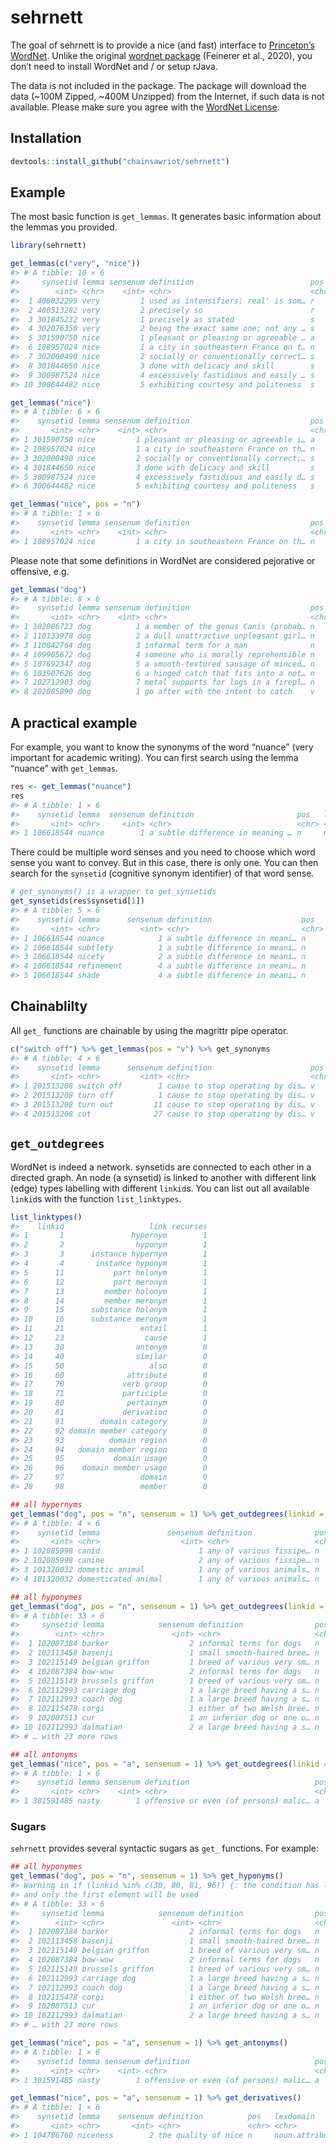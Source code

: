 
<!-- README.md is generated from README.Rmd. Please edit that file -->

# sehrnett

<!-- badges: start -->

<!-- badges: end -->

The goal of sehrnett is to provide a nice (and fast) interface to
[Princeton’s WordNet](https://wordnet.princeton.edu/). Unlike the
original [wordnet
package](https://cran.r-project.org/web/packages/wordnet/index.html)
(Feinerer et al., 2020), you don’t need to install WordNet and / or
setup rJava.

The data is not included in the package. The package will download the
data (\~100M Zipped, \~400M Unzipped) from the Internet, if such data is
not available. Please make sure you agree with the [WordNet
License](https://wordnet.princeton.edu/license-and-commercial-use).

## Installation

``` r
devtools::install_github("chainsawriot/sehrnett")
```

## Example

The most basic function is `get_lemmas`. It generates basic information
about the lemmas you provided.

``` r
library(sehrnett)
```

``` r
get_lemmas(c("very", "nice"))
#> # A tibble: 10 × 6
#>     synsetid lemma sensenum definition                          pos   lexdomain 
#>        <int> <chr>    <int> <chr>                               <chr> <chr>     
#>  1 400032295 very         1 used as intensifiers; real' is som… r     adv.all   
#>  2 400513282 very         2 precisely so                        r     adv.all   
#>  3 301845232 very         1 precisely as stated                 s     adj.all   
#>  4 302076350 very         2 being the exact same one; not any … s     adj.all   
#>  5 301590750 nice         1 pleasant or pleasing or agreeable … a     adj.all   
#>  6 108957024 nice         1 a city in southeastern France on t… n     noun.loca…
#>  7 302000490 nice         2 socially or conventionally correct… s     adj.all   
#>  8 301844650 nice         3 done with delicacy and skill        s     adj.all   
#>  9 300987524 nice         4 excessively fastidious and easily … s     adj.all   
#> 10 300644482 nice         5 exhibiting courtesy and politeness  s     adj.all
```

``` r
get_lemmas("nice")
#> # A tibble: 6 × 6
#>    synsetid lemma sensenum definition                           pos   lexdomain 
#>       <int> <chr>    <int> <chr>                                <chr> <chr>     
#> 1 301590750 nice         1 pleasant or pleasing or agreeable i… a     adj.all   
#> 2 108957024 nice         1 a city in southeastern France on th… n     noun.loca…
#> 3 302000490 nice         2 socially or conventionally correct;… s     adj.all   
#> 4 301844650 nice         3 done with delicacy and skill         s     adj.all   
#> 5 300987524 nice         4 excessively fastidious and easily d… s     adj.all   
#> 6 300644482 nice         5 exhibiting courtesy and politeness   s     adj.all
```

``` r
get_lemmas("nice", pos = "n")
#> # A tibble: 1 × 6
#>    synsetid lemma sensenum definition                           pos   lexdomain 
#>       <int> <chr>    <int> <chr>                                <chr> <chr>     
#> 1 108957024 nice         1 a city in southeastern France on th… n     noun.loca…
```

Please note that some definitions in WordNet are considered pejorative
or offensive, e.g. 

``` r
get_lemmas("dog")
#> # A tibble: 8 × 6
#>    synsetid lemma sensenum definition                           pos   lexdomain 
#>       <int> <chr>    <int> <chr>                                <chr> <chr>     
#> 1 102086723 dog          1 a member of the genus Canis (probab… n     noun.anim…
#> 2 110133978 dog          2 a dull unattractive unpleasant girl… n     noun.pers…
#> 3 110042764 dog          3 informal term for a man              n     noun.pers…
#> 4 109905672 dog          4 someone who is morally reprehensible n     noun.pers…
#> 5 107692347 dog          5 a smooth-textured sausage of minced… n     noun.food 
#> 6 103907626 dog          6 a hinged catch that fits into a not… n     noun.arti…
#> 7 102712903 dog          7 metal supports for logs in a firepl… n     noun.arti…
#> 8 202005890 dog          1 go after with the intent to catch    v     verb.moti…
```

## A practical example

For example, you want to know the synonyms of the word “nuance” (very
important for academic writing). You can first search using the lemma
“nuance” with `get_lemmas`.

``` r
res <- get_lemmas("nuance")
res
#> # A tibble: 1 × 6
#>    synsetid lemma  sensenum definition                       pos   lexdomain    
#>       <int> <chr>     <int> <chr>                            <chr> <chr>        
#> 1 106618544 nuance        1 a subtle difference in meaning … n     noun.communi…
```

There could be multiple word senses and you need to choose which word
sense you want to convey. But in this case, there is only one. You can
then search for the `synsetid` (cognitive synonym identifier) of that
word sense.

``` r
# get_synonyms() is a wrapper to get_synsetids
get_synsetids(res$synsetid[1])
#> # A tibble: 5 × 6
#>    synsetid lemma      sensenum definition                    pos   lexdomain   
#>       <int> <chr>         <int> <chr>                         <chr> <chr>       
#> 1 106618544 nuance            1 a subtle difference in meani… n     noun.commun…
#> 2 106618544 subtlety          1 a subtle difference in meani… n     noun.commun…
#> 3 106618544 nicety            2 a subtle difference in meani… n     noun.commun…
#> 4 106618544 refinement        4 a subtle difference in meani… n     noun.commun…
#> 5 106618544 shade             4 a subtle difference in meani… n     noun.commun…
```

## Chainablilty

All `get_` functions are chainable by using the magrittr pipe operator.

``` r
c("switch off") %>% get_lemmas(pos = "v") %>% get_synonyms
#> # A tibble: 4 × 6
#>    synsetid lemma      sensenum definition                      pos   lexdomain 
#>       <int> <chr>         <int> <chr>                           <chr> <chr>     
#> 1 201513208 switch off        1 cause to stop operating by dis… v     verb.cont…
#> 2 201513208 turn off          1 cause to stop operating by dis… v     verb.cont…
#> 3 201513208 turn out         11 cause to stop operating by dis… v     verb.cont…
#> 4 201513208 cut              27 cause to stop operating by dis… v     verb.cont…
```

## `get_outdegrees`

WordNet is indeed a network. synsetids are connected to each other in a
directed graph. An node (a synsetid) is linked to another with different
link (edge) types labelling with different `linkid`s. You can list out
all available `linkid`s with the function `list_linktypes`.

``` r
list_linktypes()
#>    linkid                   link recurses
#> 1       1               hypernym        1
#> 2       2                hyponym        1
#> 3       3      instance hypernym        1
#> 4       4       instance hyponym        1
#> 5      11           part holonym        1
#> 6      12           part meronym        1
#> 7      13         member holonym        1
#> 8      14         member meronym        1
#> 9      15      substance holonym        1
#> 10     16      substance meronym        1
#> 11     21                 entail        1
#> 12     23                  cause        1
#> 13     30                antonym        0
#> 14     40                similar        0
#> 15     50                   also        0
#> 16     60              attribute        0
#> 17     70             verb group        0
#> 18     71             participle        0
#> 19     80              pertainym        0
#> 20     81             derivation        0
#> 21     91        domain category        0
#> 22     92 domain member category        0
#> 23     93          domain region        0
#> 24     94   domain member region        0
#> 25     95           domain usage        0
#> 26     96    domain member usage        0
#> 27     97                 domain        0
#> 28     98                 member        0
```

``` r
## all hypernyms
get_lemmas("dog", pos = "n", sensenum = 1) %>% get_outdegrees(linkid = 1)
#> # A tibble: 4 × 6
#>    synsetid lemma               sensenum definition              pos   lexdomain
#>       <int> <chr>                  <int> <chr>                   <chr> <chr>    
#> 1 102085998 canid                      1 any of various fissipe… n     noun.ani…
#> 2 102085998 canine                     2 any of various fissipe… n     noun.ani…
#> 3 101320032 domestic animal            1 any of various animals… n     noun.ani…
#> 4 101320032 domesticated animal        1 any of various animals… n     noun.ani…
```

``` r
## all hyponymes
get_lemmas("dog", pos = "n", sensenum = 1) %>% get_outdegrees(linkid = 2)
#> # A tibble: 33 × 6
#>     synsetid lemma            sensenum definition                pos   lexdomain
#>        <int> <chr>               <int> <chr>                     <chr> <chr>    
#>  1 102087384 barker                  2 informal terms for dogs   n     noun.ani…
#>  2 102113458 basenji                 1 small smooth-haired bree… n     noun.ani…
#>  3 102115149 belgian griffon         1 breed of various very sm… n     noun.ani…
#>  4 102087384 bow-wow                 2 informal terms for dogs   n     noun.ani…
#>  5 102115149 brussels griffon        1 breed of various very sm… n     noun.ani…
#>  6 102112993 carriage dog            1 a large breed having a s… n     noun.ani…
#>  7 102112993 coach dog               1 a large breed having a s… n     noun.ani…
#>  8 102115478 corgi                   1 either of two Welsh bree… n     noun.ani…
#>  9 102087513 cur                     1 an inferior dog or one o… n     noun.ani…
#> 10 102112993 dalmatian               2 a large breed having a s… n     noun.ani…
#> # … with 23 more rows
```

``` r
## all antonyms
get_lemmas("nice", pos = "a", sensenum = 1) %>% get_outdegrees(linkid = 30)
#> # A tibble: 1 × 6
#>    synsetid lemma sensenum definition                            pos   lexdomain
#>       <int> <chr>    <int> <chr>                                 <chr> <chr>    
#> 1 301591485 nasty        1 offensive or even (of persons) malic… a     adj.all
```

### Sugars

`sehrnett` provides several syntactic sugars as `get_` functions. For
example:

``` r
## all hyponymes
get_lemmas("dog", pos = "n", sensenum = 1) %>% get_hyponyms()
#> Warning in if (linkid %in% c(30, 80, 81, 96)) {: the condition has length > 1
#> and only the first element will be used
#> # A tibble: 33 × 6
#>     synsetid lemma            sensenum definition                pos   lexdomain
#>        <int> <chr>               <int> <chr>                     <chr> <chr>    
#>  1 102087384 barker                  2 informal terms for dogs   n     noun.ani…
#>  2 102113458 basenji                 1 small smooth-haired bree… n     noun.ani…
#>  3 102115149 belgian griffon         1 breed of various very sm… n     noun.ani…
#>  4 102087384 bow-wow                 2 informal terms for dogs   n     noun.ani…
#>  5 102115149 brussels griffon        1 breed of various very sm… n     noun.ani…
#>  6 102112993 carriage dog            1 a large breed having a s… n     noun.ani…
#>  7 102112993 coach dog               1 a large breed having a s… n     noun.ani…
#>  8 102115478 corgi                   1 either of two Welsh bree… n     noun.ani…
#>  9 102087513 cur                     1 an inferior dog or one o… n     noun.ani…
#> 10 102112993 dalmatian               2 a large breed having a s… n     noun.ani…
#> # … with 23 more rows
```

``` r
get_lemmas("nice", pos = "a", sensenum = 1) %>% get_antonyms()
#> # A tibble: 1 × 6
#>    synsetid lemma sensenum definition                            pos   lexdomain
#>       <int> <chr>    <int> <chr>                                 <chr> <chr>    
#> 1 301591485 nasty        1 offensive or even (of persons) malic… a     adj.all
```

``` r
get_lemmas("nice", pos = "a", sensenum = 1) %>% get_derivatives()
#> # A tibble: 1 × 6
#>    synsetid lemma    sensenum definition          pos   lexdomain     
#>       <int> <chr>       <int> <chr>               <chr> <chr>         
#> 1 104786760 niceness        2 the quality of nice n     noun.attribute
```
